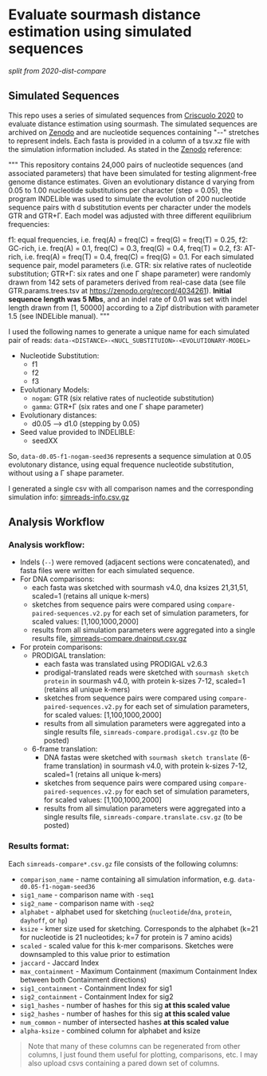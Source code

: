 # Evaluate sourmash distance estimation using simulated sequences

_split from 2020-dist-compare_

## Simulated Sequences 

This repo uses a series of simulated sequences from [Criscuolo 2020](https://doi.org/10.12688/f1000research.26930.1) to evaluate distance estimation using sourmash.
The simulated sequences are archived on [Zenodo](https://zenodo.org/record/4034462) and are nucleotide sequences containing "--" stretches to represent indels.
Each fasta is provided in a column of a tsv.xz file with the simulation information included. As stated in the [Zenodo](https://zenodo.org/record/4034462) reference:

"""
This repository contains 24,000 pairs of nucleotide sequences (and associated parameters) that have been simulated for testing alignment-free genome distance estimates. Given an evolutionary distance d varying from 0.05 to 1.00 nucleotide substitutions per character (step = 0.05), the program INDELible was used to simulate the evolution of 200 nucleotide sequence pairs with d substitution events per character under the models GTR and GTR+Γ. Each model was adjusted with three different equilibrium frequencies:

f1: equal frequencies, i.e. freq(A) = freq(C) = freq(G) = freq(T) = 0.25,
f2: GC-rich, i.e. freq(A) = 0.1, freq(C) = 0.3, freq(G) = 0.4, freq(T) = 0.2,
f3: AT-rich, i.e. freq(A) = freq(T) = 0.4, freq(C) = freq(G) = 0.1.
For each simulated sequence pair, model parameters (i.e. GTR: six relative rates of nucleotide substitution; GTR+Γ: six rates and one Γ shape parameter) were randomly drawn from 142 sets of parameters derived from real-case data (see file GTR.params.trees.tsv at https://zenodo.org/record/4034261). **Initial sequence length was 5 Mbs**, and an indel rate of 0.01 was set with indel length drawn from [1, 50000] according to a Zipf distribution with parameter 1.5 (see INDELible manual).
"""

I used the following names to generate a unique name for each simulated pair of reads: `data-<DISTANCE>-<NUCL_SUBSTITUION>-<EVOLUTIONARY-MODEL>`
  
  - Nucleotide Substitution:
    - f1
    - f2
    - f3
  - Evolutionary Models:
    - `nogam`: GTR (six relative rates of nucleotide substitution)
    - `gamma`: GTR+Γ (six rates and one Γ shape parameter)
  - Evolutionary distances:
    - d0.05 --> d1.0 (stepping by 0.05)
  - Seed value provided to INDELIBLE:
    - seedXX

So, `data-d0.05-f1-nogam-seed36` represents a sequence simulation at 0.05 evolutonary distance, using equal frequence nucleotide substitution, without using a Γ shape parameter.

I generated a single csv with all comparison names and the corresponding simulation info: [simreads-info.csv.gz](https://github.com/bluegenes/2021-simseq-compare/raw/main/simreads-info.csv.gz)

## Analysis Workflow

### Analysis workflow:
- Indels (`--`) were removed (adjacent sections were concatenated), and fasta files were written for each simulated sequence.
- For DNA comparisons:
    - each fasta was sketched with sourmash v4.0, dna ksizes 21,31,51, scaled=1 (retains all unique k-mers)
    - sketches from sequence pairs were compared using `compare-paired-sequences.v2.py` for each set of simulation parameters, for scaled values: [1,100,1000,2000]
    - results from all simulation parameters were aggregated into a single results file, [simreads-compare.dnainput.csv.gz](https://osf.io/xn7vt/download)
- For protein comparisons:
    - PRODIGAL translation:
      - each fasta was translated using PRODIGAL v2.6.3
      - prodigal-translated reads were sketched with `sourmash sketch protein` in sourmash v4.0, with protein k-sizes 7-12, scaled=1 (retains all unique k-mers)
      - sketches from sequence pairs were compared using `compare-paired-sequences.v2.py` for each set of simulation parameters, for scaled values: [1,100,1000,2000]
      - results from all simulation parameters were aggregated into a single results file, `simreads-compare.prodigal.csv.gz` (to be posted)
    - 6-frame translation:
      - DNA fastas were sketched with `sourmash sketch translate` (6-frame translation) in sourmash v4.0, with protein k-sizes 7-12, scaled=1 (retains all unique k-mers)
      - sketches from sequence pairs were compared using `compare-paired-sequences.v2.py` for each set of simulation parameters, for scaled values: [1,100,1000,2000]
      - results from all simulation parameters were aggregated into a single results file, `simreads-compare.translate.csv.gz` (to be posted)

### Results format:

Each `simreads-compare*.csv.gz` file consists of the following columns:

- `comparison_name` - name containing all simulation information, e.g. `data-d0.05-f1-nogam-seed36`
- `sig1_name` - comparison name with `-seq1`
- `sig2_name` - comparison name with `-seq2`
- `alphabet` - alphabet used for sketching (`nucleotide`/`dna`, `protein`, `dayhoff`, or `hp`)
- `ksize` - kmer size used for sketching. Corresponds to the alphabet (k=21 for nucleotide is 21 nucleotides; k=7 for protein is 7 amino acids)
- `scaled` - scaled value for this k-mer comparisons. Sketches were downsampled to this value prior to estimation 
- `jaccard` - Jaccard Index
- `max_containment` - Maximum Containment (maximum Containment Index between both Containment directions)
- `sig1_containment` - Containment Index for sig1
- `sig2_containment` - Containment Index for sig2
- `sig1_hashes` - number of hashes for this sig **at this scaled value**
- `sig2_hashes` - number of hashes for this sig **at this scaled value**
- `num_common` - number of intersected hashes **at this scaled value**
- `alpha-ksize` - combined column for alphabet and ksize

  
> Note that many of these columns can be regenerated from other columns, I just found them useful for plotting, comparisons, etc.
> I may also upload csvs containing a pared down set of columns.
